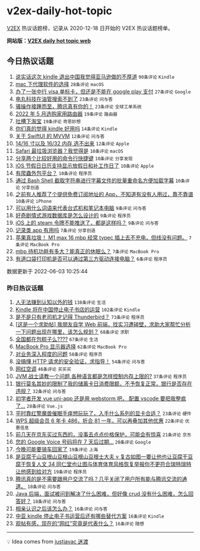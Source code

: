 # v2ex-daily-hot-topic

[V2EX](https://www.v2ex.com/) 热议话题榜，记录从 2020-12-18 日开始的 V2EX 热议话题榜单。

**网站版：[V2EX daily hot topic web](https://boojack.github.io/v2ex-daily-hot-topic-web/)**

## 今日热议话题

<!-- TODAY BEGIN -->

1. [说实话这次 kindle 退出中国我觉得亚马逊做的不厚道](https://www.v2ex.com/t/857070) `90条评论` `Kindle`
1. [mac 下代理软件的选择](https://www.v2ex.com/t/857123) `28条评论` `macOS`
1. [办了一张中行 visa 单标卡，但还是不能在 google play 支付](https://www.v2ex.com/t/857088) `27条评论` `Google`
1. [电丸科技在油管搜索不到了](https://www.v2ex.com/t/857130) `23条评论` `问与答`
1. [骚操作接踵而至，腾讯真有你的！](https://www.v2ex.com/t/857072) `23条评论` `全球工单系统`
1. [2022 年 5 月选购家用路由器](https://www.v2ex.com/t/857132) `19条评论` `路由器`
1. [吐槽下淘宝](https://www.v2ex.com/t/857116) `19条评论` `奇思妙想`
1. [你们真的觉得 kindle 好用吗](https://www.v2ex.com/t/857141) `14条评论` `Kindle`
1. [关于 SwiftUI 的 MVVM](https://www.v2ex.com/t/857084) `12条评论` `问与答`
1. [14/16 寸以及 16/32 内存 选不出来](https://www.v2ex.com/t/857079) `12条评论` `Apple`
1. [Safari 最垃圾浏览器？我觉得是](https://www.v2ex.com/t/857110) `10条评论` `macOS`
1. [分享两个比较好用的命令行快捷键](https://www.v2ex.com/t/857087) `10条评论` `分享发现`
1. [iOS 节假日日历支持显示放假日和补工作日了](https://www.v2ex.com/t/857085) `10条评论` `Apple`
1. [有爬蟲外包平台？](https://www.v2ex.com/t/857081) `10条评论` `程序员`
1. [通过 Bash Shell 截取字符串进行字幕文件的批量重命名方便加载字幕](https://www.v2ex.com/t/857075) `10条评论` `分享创造`
1. [之前有人推荐了个提供免费订阅地址的 App，不知道有没有人用过，靠不靠谱](https://www.v2ex.com/t/857068) `10条评论` `iPhone`
1. [可以用什么词语来代表台式机和笔记本电脑](https://www.v2ex.com/t/857138) `9条评论` `问与答`
1. [好奇剧情式游戏数据库是怎么设计的](https://www.v2ex.com/t/857127) `9条评论` `程序员`
1. [iOS 上的 steam 令牌不能推送了，都是这样吗？](https://www.v2ex.com/t/857106) `9条评论` `问与答`
1. [记录类 app 有用吗](https://www.v2ex.com/t/857099) `7条评论` `分享创造`
1. [苹果真垃圾！ M1 max 16 mbp 经常 typec 插上去不充电，但线没有问题。](https://www.v2ex.com/t/857098) `7条评论` `MacBook Pro`
1. [mbp 待机功耗有多大？能真正的休眠么？](https://www.v2ex.com/t/857071) `7条评论` `MacBook Pro`
1. [有道口袋打印机是否可以通过第三方驱动连接电脑？](https://www.v2ex.com/t/857124) `6条评论` `程序员`

数据更新于 2022-06-03 10:25:44

<!-- TODAY END -->

### 昨日热议话题

<!-- YESTERDAY BEGIN -->

1. [人无法赚到认知以外的钱](https://www.v2ex.com/t/856873) `138条评论` `生活`
1. [Kindle 将在中国停止电子书店的运营](https://www.v2ex.com/t/856939) `102条评论` `Kindle`
1. [是不是只有老司机才记得 Thunderbird？](https://www.v2ex.com/t/856850) `73条评论` `程序员`
1. [[这是一个求助帖] 我朋友自学 Web 前端，找实习遭碰壁，求助大家帮忙分析一下问题出现在哪里，该怎么规划？](https://www.v2ex.com/t/856890) `68条评论` `求职`
1. [全国都在包粽子么????](https://www.v2ex.com/t/856895) `67条评论` `生活`
1. [MacBook Pro 显示器选择](https://www.v2ex.com/t/856849) `62条评论` `MacBook Pro`
1. [对业务深入程度的问题](https://www.v2ex.com/t/856884) `58条评论` `程序员`
1. [没搞懂 HTTP 请求的安全验证，求指导！](https://www.v2ex.com/t/856998) `54条评论` `问与答`
1. [网红空调](https://www.v2ex.com/t/856900) `46条评论` `买买买`
1. [JVM 战士请教一个问题,各种语言都是怎样控制内存上限的?](https://www.v2ex.com/t/856864) `37条评论` `程序员`
1. [银行莫名其妙的限制了我的储蓄卡日消费限额，不予恢复正常，银行是否存在违规？](https://www.v2ex.com/t/857034) `32条评论` `问与答`
1. [初学者开发 vue uni-app 还是用 webstorm 吧， 配置 vscode 要把我整疯了...](https://www.v2ex.com/t/856986) `28条评论` `Vue.js`
1. [平时靠红警魔兽催眠手痒想玩玩了，入手什么系列的显卡合适？](https://www.v2ex.com/t/856990) `23条评论` `硬件`
1. [WPS 超级会员 6 年卡 486，折合 81 一年，可以再叠加其他优惠](https://www.v2ex.com/t/856857) `22条评论` `优惠信息`
1. [前几天在京东买过东西的，没事去点点价格保护，可能会有惊喜](https://www.v2ex.com/t/856867) `21条评论` `京东`
1. [您的 Google Voice 号码将在 7 天后过期…](https://www.v2ex.com/t/856944) `20条评论` `Google`
1. [今晚可能要骑车回家了](https://www.v2ex.com/t/856919) `19条评论` `上海`
1. [是豆腐干山豆根山豆根山豆根山豆根士大夫 v 复古如图一要让他也让豆腐干豆腐干恢复人文 34 同仁堂也让图与体育体育风格恢复举报你不更符合瑞特瑞特让他感到给对方](https://www.v2ex.com/t/856859) `19条评论` `程序员`
1. [腾讯真的是不需要跟用户交流了吗？几乎关闭了用户所有能与腾讯交流的通道。](https://www.v2ex.com/t/856899) `18条评论` `问与答`
1. [Java 后端，面试被问到解决了什么困难，但好像 crud 没有什么困难，怎么回答好？](https://www.v2ex.com/t/856854) `18条评论` `问与答`
1. [相亲认识之后该怎么办？](https://www.v2ex.com/t/857029) `16条评论` `问与答`
1. [中亚 kindle 停止电子书运营后还有哪些替代方案](https://www.v2ex.com/t/856951) `16条评论` `Kindle`
1. [观帖有感，现在的“网红”究竟是代表什么？](https://www.v2ex.com/t/856946) `16条评论` `随想`

<!-- YESTERDAY END -->

---

💡 Idea comes from [justjavac 迷渡](https://github.com/justjavac/)
